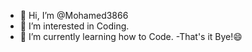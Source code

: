 - 👋 Hi, I’m @Mohamed3866
- 👀 I’m interested in Coding.
- 🌱 I’m currently learning how to Code.
-That's it Bye!😄
